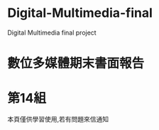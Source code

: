 # Digital-Multimedia-final
Digital Multimedia final project

# 數位多媒體期末書面報告
# 第14組

本頁僅供學習使用,若有問題來信通知
